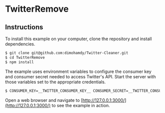 # TwitterRemove


## Instructions

To install this example on your computer, clone the repository and install
dependencies.

```bash
$ git clone git@github.com:dimohamdy/Twitter-Cleaner.git
$ cd TwitterRemove
$ npm install
```

The example uses environment variables to configure the consumer key and
consumer secret needed to access Twitter's API.  Start the server with those
variables set to the appropriate credentials.

```bash
$ CONSUMER_KEY=__TWITTER_CONSUMER_KEY__ CONSUMER_SECRET=__TWITTER_CONSUMER_SECRET__ node server.js
```

Open a web browser and navigate to [http://127.0.0.1:3000/](http://127.0.0.1:3000/)
to see the example in action.
